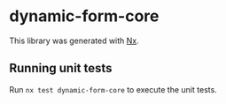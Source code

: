 # dynamic-form-core

This library was generated with [Nx](https://nx.dev).

## Running unit tests

Run `nx test dynamic-form-core` to execute the unit tests.
